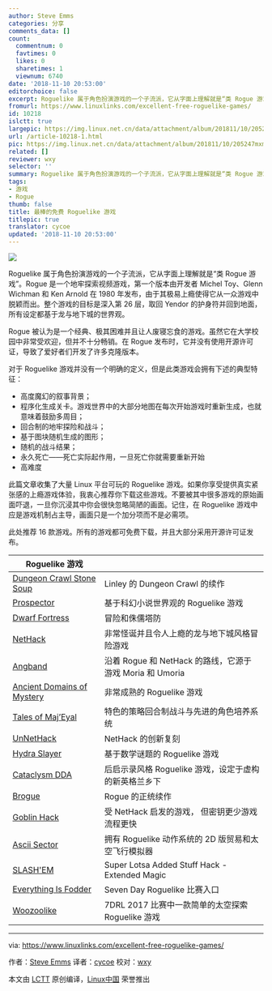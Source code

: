 ```yaml
---
author: Steve Emms
categories: 分享
comments_data: []
count:
  commentnum: 0
  favtimes: 0
  likes: 0
  sharetimes: 1
  viewnum: 6740
date: '2018-11-10 20:53:00'
editorchoice: false
excerpt: Roguelike 属于角色扮演游戏的一个子流派，它从字面上理解就是“类 Rogue 游戏”。Rogue 是一个地牢探索视频游戏
fromurl: https://www.linuxlinks.com/excellent-free-roguelike-games/
id: 10218
islctt: true
largepic: https://img.linux.net.cn/data/attachment/album/201811/10/205247mxmxjxjjzipa9bm9.jpg
url: /article-10218-1.html
pic: https://img.linux.net.cn/data/attachment/album/201811/10/205247mxmxjxjjzipa9bm9.jpg.thumb.jpg
related: []
reviewer: wxy
selector: ''
summary: Roguelike 属于角色扮演游戏的一个子流派，它从字面上理解就是“类 Rogue 游戏”。Rogue 是一个地牢探索视频游戏
tags:
- 游戏
- Rogue
thumb: false
title: 最棒的免费 Roguelike 游戏
titlepic: true
translator: cycoe
updated: '2018-11-10 20:53:00'
---
```


![](/data/attachment/album/201811/10/205247mxmxjxjjzipa9bm9.jpg)


Roguelike 属于角色扮演游戏的一个子流派，它从字面上理解就是“类 Rogue 游戏”。Rogue 是一个地牢探索视频游戏，第一个版本由开发者 Michel Toy、Glenn Wichman 和 Ken Arnold 在 1980 年发布，由于其极易上瘾使得它从一众游戏中脱颖而出。整个游戏的目标是深入第 26 层，取回 Yendor 的护身符并回到地面，所有设定都基于龙与地下城的世界观。


Rogue 被认为是一个经典、极其困难并且让人废寝忘食的游戏。虽然它在大学校园中非常受欢迎，但并不十分畅销。在 Rogue 发布时，它并没有使用开源许可证，导致了爱好者们开发了许多克隆版本。


对于 Roguelike 游戏并没有一个明确的定义，但是此类游戏会拥有下述的典型特征：


* 高度魔幻的叙事背景；
* 程序化生成关卡。游戏世界中的大部分地图在每次开始游戏时重新生成，也就意味着鼓励多周目；
* 回合制的地牢探险和战斗；
* 基于图块随机生成的图形；
* 随机的战斗结果；
* 永久死亡——死亡实际起作用，一旦死亡你就需要重新开始
* 高难度


此篇文章收集了大量 Linux 平台可玩的 Roguelike 游戏。如果你享受提供真实紧张感的上瘾游戏体验，我衷心推荐你下载这些游戏。不要被其中很多游戏的原始画面吓退，一旦你沉浸其中你会很快忽略简陋的画面。记住，在 Roguelike 游戏中应是游戏机制占主导，画面只是一个加分项而不是必需项。


此处推荐 16 款游戏。所有的游戏都可免费下载，并且大部分采用开源许可证发布。




| Roguelike 游戏 |  |
| --- | --- |
| [Dungeon Crawl Stone Soup](https://www.linuxlinks.com/dungeoncrawlstonesoup/) | Linley 的 Dungeon Crawl 的续作 |
| [Prospector](https://www.linuxlinks.com/Prospector-roguelike/) | 基于科幻小说世界观的 Roguelike 游戏 |
| [Dwarf Fortress](https://www.linuxlinks.com/dwarffortress/) | 冒险和侏儒塔防 |
| [NetHack](https://www.linuxlinks.com/nethack/) | 非常怪诞并且令人上瘾的龙与地下城风格冒险游戏 |
| [Angband](https://www.linuxlinks.com/angband/) | 沿着 Rogue 和 NetHack 的路线，它源于游戏 Moria 和 Umoria |
| [Ancient Domains of Mystery](https://www.linuxlinks.com/ADOM/) | 非常成熟的 Roguelike 游戏 |
| [Tales of Maj’Eyal](https://www.linuxlinks.com/talesofmajeyal/) | 特色的策略回合制战斗与先进的角色培养系统 |
| [UnNetHack](https://www.linuxlinks.com/unnethack/) | NetHack 的创新复刻 |
| [Hydra Slayer](https://www.linuxlinks.com/hydra-slayer/) | 基于数学谜题的 Roguelike 游戏 |
| [Cataclysm DDA](https://www.linuxlinks.com/cataclysmdda/) | 后启示录风格 Roguelike 游戏，设定于虚构的新英格兰乡下 |
| [Brogue](https://www.linuxlinks.com/brogue/) | Rogue 的正统续作 |
| [Goblin Hack](https://www.linuxlinks.com/goblin-hack/) | 受 NetHack 启发的游戏， 但密钥更少游戏流程更快 |
| [Ascii Sector](https://www.linuxlinks.com/asciisector/) | 拥有 Roguelike 动作系统的 2D 版贸易和太空飞行模拟器 |
| [SLASH'EM](https://www.linuxlinks.com/slashem/) | Super Lotsa Added Stuff Hack - Extended Magic |
| [Everything Is Fodder](https://www.linuxlinks.com/everything-is-fodder/) | Seven Day Roguelike 比赛入口 |
| [Woozoolike](https://www.linuxlinks.com/Woozoolike/) | 7DRL 2017 比赛中一款简单的太空探索 Roguelike 游戏 |




---


via: <https://www.linuxlinks.com/excellent-free-roguelike-games/>


作者：[Steve Emms](https://www.linuxlinks.com/author/linuxlinks/) 译者：[cycoe](https://github.com/cycoe) 校对：[wxy](https://github.com/wxy)


本文由 [LCTT](https://github.com/LCTT/TranslateProject) 原创编译，[Linux中国](https://linux.cn/) 荣誉推出